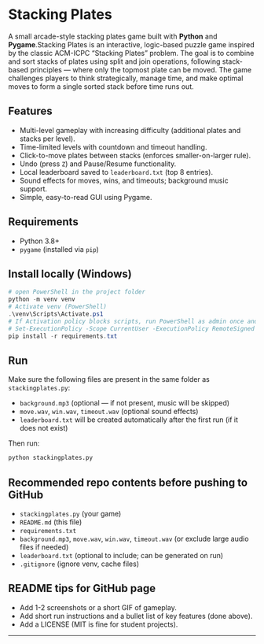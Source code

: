 # Stacking Plates

A small arcade-style stacking plates game built with **Python** and **Pygame**.Stacking Plates is an interactive, logic-based puzzle game inspired by the classic ACM-ICPC “Stacking Plates” problem.
The goal is to combine and sort stacks of plates using split and join operations, following stack-based principles — where only the topmost plate can be moved.
The game challenges players to think strategically, manage time, and make optimal moves to form a single sorted stack before time runs out.


## Features
- Multi-level gameplay with increasing difficulty (additional plates and stacks per level).
- Time-limited levels with countdown and timeout handling.
- Click-to-move plates between stacks (enforces smaller-on-larger rule).
- Undo (press `Z`) and Pause/Resume functionality.
- Local leaderboard saved to `leaderboard.txt` (top 8 entries).
- Sound effects for moves, wins, and timeouts; background music support.
- Simple, easy-to-read GUI using Pygame.

## Requirements
- Python 3.8+
- `pygame` (installed via `pip`)

## Install locally (Windows)
```powershell
# open PowerShell in the project folder
python -m venv venv
# Activate venv (PowerShell)
.\venv\Scripts\Activate.ps1
# If Activation policy blocks scripts, run PowerShell as admin once and:
# Set-ExecutionPolicy -Scope CurrentUser -ExecutionPolicy RemoteSigned
pip install -r requirements.txt
```

## Run
Make sure the following files are present in the same folder as `stackingplates.py`:
- `background.mp3` (optional — if not present, music will be skipped)
- `move.wav`, `win.wav`, `timeout.wav` (optional sound effects)
- `leaderboard.txt` will be created automatically after the first run (if it does not exist)

Then run:
```bash
python stackingplates.py
```

## Recommended repo contents before pushing to GitHub
- `stackingplates.py` (your game)
- `README.md` (this file)
- `requirements.txt`
- `background.mp3`, `move.wav`, `win.wav`, `timeout.wav` (or exclude large audio files if needed)
- `leaderboard.txt` (optional to include; can be generated on run)
- `.gitignore` (ignore venv, cache files)

## README tips for GitHub page
- Add 1-2 screenshots or a short GIF of gameplay.
- Add short run instructions and a bullet list of key features (done above).
- Add a LICENSE (MIT is fine for student projects).

---
